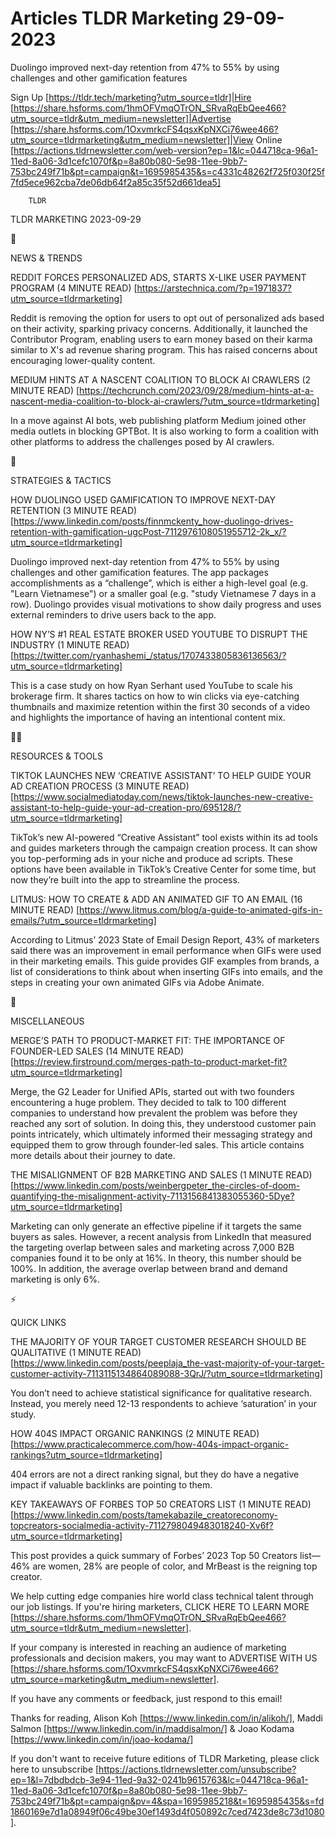 # Articles TLDR Marketing 29-09-2023

Duolingo improved next-day retention from 47% to 55% by using
challenges and other gamification features  

Sign Up [https://tldr.tech/marketing?utm_source=tldr]|Hire
[https://share.hsforms.com/1hmOFVmqOTrON_SRvaRqEbQee466?utm_source=tldr&utm_medium=newsletter]|Advertise
[https://share.hsforms.com/1OxvmrkcFS4qsxKpNXCi76wee466?utm_source=tldrmarketing&utm_medium=newsletter]|View
Online
[https://actions.tldrnewsletter.com/web-version?ep=1&lc=044718ca-96a1-11ed-8a06-3d1cefc1070f&p=8a80b080-5e98-11ee-9bb7-753bc249f71b&pt=campaign&t=1695985435&s=c4331c48262f725f030f25f7fd5ece962cba7de06db64f2a85c35f52d661dea5]


		TLDR 

TLDR MARKETING 2023-09-29

📱 

NEWS & TRENDS

REDDIT FORCES PERSONALIZED ADS, STARTS X-LIKE USER PAYMENT PROGRAM (4
MINUTE READ)
[https://arstechnica.com/?p=1971837?utm_source=tldrmarketing]

Reddit is removing the option for users to opt out of personalized ads
based on their activity, sparking privacy concerns. Additionally, it
launched the Contributor Program, enabling users to earn money based
on their karma similar to X's ad revenue sharing program. This has
raised concerns about encouraging lower-quality content. 

MEDIUM HINTS AT A NASCENT COALITION TO BLOCK AI CRAWLERS (2 MINUTE
READ)
[https://techcrunch.com/2023/09/28/medium-hints-at-a-nascent-media-coalition-to-block-ai-crawlers/?utm_source=tldrmarketing]

In a move against AI bots, web publishing platform Medium joined other
media outlets in blocking GPTBot. It is also working to form a
coalition with other platforms to address the challenges posed by AI
crawlers. 

🚀 

STRATEGIES & TACTICS

HOW DUOLINGO USED GAMIFICATION TO IMPROVE NEXT-DAY RETENTION (3 MINUTE
READ)
[https://www.linkedin.com/posts/finnmckenty_how-duolingo-drives-retention-with-gamification-ugcPost-7112976108051955712-2k_x/?utm_source=tldrmarketing]

Duolingo improved next-day retention from 47% to 55% by using
challenges and other gamification features. The app packages
accomplishments as a “challenge”, which is either a high-level
goal (e.g. "Learn Vietnamese") or a smaller goal (e.g. "study
Vietnamese 7 days in a row). Duolingo provides visual motivations to
show daily progress and uses external reminders to drive users back to
the app. 

HOW NY’S #1 REAL ESTATE BROKER USED YOUTUBE TO DISRUPT THE INDUSTRY
(1 MINUTE READ)
[https://twitter.com/ryanhashemi_/status/1707433805836136563/?utm_source=tldrmarketing]

This is a case study on how Ryan Serhant used YouTube to scale his
brokerage firm. It shares tactics on how to win clicks via
eye-catching thumbnails and maximize retention within the first 30
seconds of a video and highlights the importance of having an
intentional content mix. 

🧑‍💻 

RESOURCES & TOOLS

TIKTOK LAUNCHES NEW ‘CREATIVE ASSISTANT’ TO HELP GUIDE YOUR AD
CREATION PROCESS (3 MINUTE READ)
[https://www.socialmediatoday.com/news/tiktok-launches-new-creative-assistant-to-help-guide-your-ad-creation-pro/695128/?utm_source=tldrmarketing]

TikTok’s new AI-powered “Creative Assistant” tool exists within
its ad tools and guides marketers through the campaign creation
process. It can show you top-performing ads in your niche and produce
ad scripts. These options have been available in TikTok’s Creative
Center for some time, but now they’re built into the app to
streamline the process. 

LITMUS: HOW TO CREATE & ADD AN ANIMATED GIF TO AN EMAIL (16 MINUTE
READ)
[https://www.litmus.com/blog/a-guide-to-animated-gifs-in-emails/?utm_source=tldrmarketing]

According to Litmus’ 2023 State of Email Design Report, 43% of
marketers said there was an improvement in email performance when GIFs
were used in their marketing emails. This guide provides GIF examples
from brands, a list of considerations to think about when inserting
GIFs into emails, and the steps in creating your own animated GIFs via
Adobe Animate. 

🎁 

MISCELLANEOUS

MERGE’S PATH TO PRODUCT-MARKET FIT: THE IMPORTANCE OF FOUNDER-LED
SALES (14 MINUTE READ)
[https://review.firstround.com/merges-path-to-product-market-fit?utm_source=tldrmarketing]

Merge, the G2 Leader for Unified APIs, started out with two founders
encountering a huge problem. They decided to talk to 100 different
companies to understand how prevalent the problem was before they
reached any sort of solution. In doing this, they understood customer
pain points intricately, which ultimately informed their messaging
strategy and equipped them to grow through founder-led sales. This
article contains more details about their journey to date. 

THE MISALIGNMENT OF B2B MARKETING AND SALES (1 MINUTE READ)
[https://www.linkedin.com/posts/weinbergpeter_the-circles-of-doom-quantifying-the-misalignment-activity-7113156841383055360-5Dye?utm_source=tldrmarketing]

Marketing can only generate an effective pipeline if it targets the
same buyers as sales. However, a recent analysis from LinkedIn that
measured the targeting overlap between sales and marketing across
7,000 B2B companies found it to be only at 16%. In theory, this number
should be 100%. In addition, the average overlap between brand and
demand marketing is only 6%. 

⚡ 

QUICK LINKS

THE MAJORITY OF YOUR TARGET CUSTOMER RESEARCH SHOULD BE QUALITATIVE (1
MINUTE READ)
[https://www.linkedin.com/posts/peeplaja_the-vast-majority-of-your-target-customer-activity-7113115134864089088-3QrJ/?utm_source=tldrmarketing]

You don’t need to achieve statistical significance for qualitative
research. Instead, you merely need 12-13 respondents to achieve
‘saturation’ in your study. 

HOW 404S IMPACT ORGANIC RANKINGS (2 MINUTE READ)
[https://www.practicalecommerce.com/how-404s-impact-organic-rankings?utm_source=tldrmarketing]

404 errors are not a direct ranking signal, but they do have a
negative impact if valuable backlinks are pointing to them. 

KEY TAKEAWAYS OF FORBES TOP 50 CREATORS LIST (1 MINUTE READ)
[https://www.linkedin.com/posts/tamekabazile_creatoreconomy-topcreators-socialmedia-activity-7112798049483018240-Xv6f?utm_source=tldrmarketing]

This post provides a quick summary of Forbes’ 2023 Top 50 Creators
list—46% are women, 28% are people of color, and MrBeast is the
reigning top creator. 

 We help cutting edge companies hire world class technical talent
through our job listings. If you're hiring marketers, CLICK HERE TO
LEARN MORE
[https://share.hsforms.com/1hmOFVmqOTrON_SRvaRqEbQee466?utm_source=tldr&utm_medium=newsletter].


If your company is interested in reaching an audience of marketing
professionals and decision makers, you may want to ADVERTISE WITH US
[https://share.hsforms.com/1OxvmrkcFS4qsxKpNXCi76wee466?utm_source=marketing&utm_medium=newsletter].


If you have any comments or feedback, just respond to this email! 

Thanks for reading, 
Alison Koh [https://www.linkedin.com/in/alikoh/], Maddi Salmon
[https://www.linkedin.com/in/maddisalmon/] & Joao Kodama
[https://www.linkedin.com/in/joao-kodama/] 

If you don't want to receive future editions of TLDR Marketing,
please click here to unsubscribe
[https://actions.tldrnewsletter.com/unsubscribe?ep=1&l=7dbdbdcb-3e94-11ed-9a32-0241b9615763&lc=044718ca-96a1-11ed-8a06-3d1cefc1070f&p=8a80b080-5e98-11ee-9bb7-753bc249f71b&pt=campaign&pv=4&spa=1695985218&t=1695985435&s=fd1860169e7d1a08949f06c49be30ef1493d4f050892c7ced7423de8c73d1080].